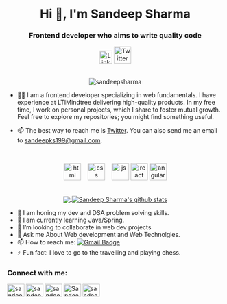 <h1 align="center">Hi 👋, I'm Sandeep Sharma</h1>
<h3 align="center">Frontend developer who aims to write quality code</h3>

<div align=center>
  <a href="https://www.linkedin.com/in/sandeepanshu/"><img src="https://cdn.worldvectorlogo.com/logos/linkedin-icon-2.svg" title="Linkedin" alt="Linkedin Account" width="30"/></a>
  <a href="https://twitter.com/Sandeep_anshu_/"><img src="https://cdn.worldvectorlogo.com/logos/twitter-6.svg" title="Twitter" alt="Twitter Account1" width="40"/></a>
  <br><br>
 <p><img src="https://komarev.com/ghpvc/?username=sandeepsharma" alt="sandeepsharma"/></p>
</div>

- 👨‍💻 I am a frontend developer specializing in web fundamentals. I have experience at LTIMindtree delivering high-quality products. In my free time, I work on personal projects, which I share to foster mutual growth. Feel free to explore my repositories; you might find something useful.

- 📫 The best way to reach me is [Twitter](https://twitter.com/Sandeep_anshu_). You can also send me an email to sandeepks199@gmail.com.

<br>

<p align="center">
  <img src="https://upload.wikimedia.org/wikipedia/commons/thumb/6/61/HTML5_logo_and_wordmark.svg/2048px-HTML5_logo_and_wordmark.svg.png" alt="html" width="auto" height="40">&nbsp;&nbsp;&nbsp;
  <img src='https://upload.wikimedia.org/wikipedia/commons/thumb/d/d5/CSS3_logo_and_wordmark.svg/1200px-CSS3_logo_and_wordmark.svg.png' alt="css" width="auto" height="40">&nbsp;&nbsp;&nbsp;
  <img src='https://upload.wikimedia.org/wikipedia/commons/6/6a/JavaScript-logo.png' height='40' width='auto' alt="js">
  <img src="https://upload.wikimedia.org/wikipedia/commons/thumb/a/a7/React-icon.svg/1280px-React-icon.svg.png" alt="react" width="auto" height="40"/>
  <img src="https://angular.io/assets/images/logos/angular/angular.svg" alt="angular" width="40" height="40"/>
<p align="center">
  
<br>
  
<a href="https://github.com/Sandeep-Sharma/github-readme-stats">
  <img align="center" src="https://github-readme-stats.vercel.app/api/top-langs/?username=sandeepanshu&theme=radical&hide=glsl,python" />
</a>
<a href="https://github.com/anuraghazra/github-readme-stats">
  <img align="center" src="https://github-readme-stats.vercel.app/api?username=sandeepanshu&show_icons=true&theme=radical&line_height=27" alt="Sandeep Sharma's github stats" />
</a>

- 🔭 I am honing my dev and DSA problem solving skills.
- 🌱 I am currently learning Java/Spring.
- 👯 I’m looking to collaborate in web dev projects
- 💬 Ask me About Web development and Web Technolgies.
- 📫 How to reach me: [![Gmail Badge](https://img.shields.io/badge/-Gmail-c14438?style=flat-square&logo=Gmail&logoColor=white&link=mailto:sandeepks9199@gmail.com)](mailto:sandeepks9199@gmail.com) 
- ⚡ Fun fact: I love to go to the travelling and playing chess.


<h3 align="left">Connect with me:</h3>
<p align="left">

<a href="https://www.linkedin.com/in/sandeepanshu/" target="blank"><img align="center" src="https://raw.githubusercontent.com/rahuldkjain/github-profile-readme-generator/master/src/images/icons/Social/linked-in-alt.svg" alt="sandeepanshu" height="30" width="40" /></a>
<a href="https://www.instagram.com/sandeep_anshu_/" target="blank"><img align="center" src="https://raw.githubusercontent.com/rahuldkjain/github-profile-readme-generator/master/src/images/icons/Social/instagram.svg" alt="sandeep_anshu_" height="30" width="40" /></a>
<a href="https://www.hackerrank.com/profile/sandeepks9199" target="blank"><img align="center" src="https://raw.githubusercontent.com/rahuldkjain/github-profile-readme-generator/master/src/images/icons/Social/hackerrank.svg" alt="sandeepanshu" height="30" width="40" /></a>
<a href="https://leetcode.com/u/Sandeep_Anshu/" target="blank"><img align="center" src="https://raw.githubusercontent.com/rahuldkjain/github-profile-readme-generator/master/src/images/icons/Social/leet-code.svg" alt="Sandeep_Anshu" height="30" width="40" /></a>
<a href="https://www.geeksforgeeks.org/user/sandeepks9199/?utm_source=geeksforgeeks&utm_medium=my_profile&utm_campaign=auth_user" target="blank"><img align="center" src="https://raw.githubusercontent.com/rahuldkjain/github-profile-readme-generator/master/src/images/icons/Social/geeks-for-geeks.svg" alt="sandeepanshu" height="30" width="40" /></a>
</p>
